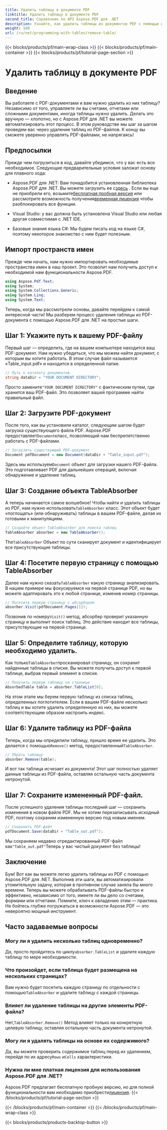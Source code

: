 ```yaml
---
title: Удалить таблицу в документе PDF
linktitle: Удалить таблицу в документе PDF
second_title: Справочник по API Aspose.PDF для .NET
description: Узнайте, как удалить таблицы из документов PDF с помощью Aspose.PDF для .NET с пошаговым руководством. Упростите манипуляции с PDF с помощью этого простого руководства.
weight: 160
url: /ru/net/programming-with-tables/remove-table/
---
```


{{< blocks/products/pf/main-wrap-class >}}
{{< blocks/products/pf/main-container >}}
{{< blocks/products/pf/tutorial-page-section >}}

# Удалить таблицу в документе PDF

## Введение

Вы работаете с PDF-документами и вам нужно удалить из них таблицу? Независимо от того, управляете ли вы счетами, отчетами или сложными документами, иногда таблицы нужно удалить. Делать это вручную — хлопотно, но с Aspose.PDF для .NET вы можете автоматизировать этот процесс. В этом руководстве мы шаг за шагом проведем вас через удаление таблиц из PDF-файлов. К концу вы сможете уверенно управлять PDF-файлами, не напрягаясь!

## Предпосылки

Прежде чем погрузиться в код, давайте убедимся, что у вас есть все необходимое. Следующие предварительные условия заложат основу для плавного хода:

-  Aspose.PDF для .NET: Вам понадобится установленная библиотека Aspose.PDF для .NET. Вы можете загрузить ее с[здесь](https://releases.aspose.com/pdf/net/) . Если вы еще не приобрели его, возьмите[бесплатная пробная версия](https://releases.aspose.com/) или рассмотрите возможность получения[временная лицензия](https://purchase.aspose.com/temporary-license/) чтобы разблокировать все функции.
  
- Visual Studio: у вас должна быть установлена Visual Studio или любая другая совместимая с .NET IDE.
  
- Базовые знания языка C#: Мы будем писать код на языке C#, поэтому некоторое знакомство с ним будет полезным.

## Импорт пространств имен

Прежде чем начать, нам нужно импортировать необходимые пространства имен в наш проект. Это позволит нам получить доступ к необходимой нам функциональности Aspose.PDF.

```csharp
using Aspose.Pdf.Text;
using System;
using System.Collections.Generic;
using System.Linq;
using System.Text;
```

Теперь, когда мы рассмотрели основы, давайте перейдем к самой интересной части! Мы разберем процесс удаления таблицы из PDF-документа с помощью Aspose.PDF для .NET на простые шаги.

## Шаг 1: Укажите путь к вашему PDF-файлу

Первый шаг — определить, где на вашем компьютере находится ваш PDF-документ. Нам нужно убедиться, что мы можем найти документ, с которым вы хотите работать. В этом случае файл называется «Table_input.pdf» и находится в определенной папке.

```csharp
// Путь к каталогу документов.
string dataDir = "YOUR DOCUMENT DIRECTORY";
```

 Просто замените`"YOUR DOCUMENT DIRECTORY"` с фактическим путем, где хранится ваш PDF-файл. Это позволяет вашей программе найти правильный файл.

## Шаг 2: Загрузите PDF-документ

 После того, как вы установили каталог, следующим шагом будет загрузка существующего файла PDF. Aspose.PDF предоставляет`Document`класс, позволяющий нам беспрепятственно работать с PDF-файлами.

```csharp
// Загрузить существующий PDF-документ
Document pdfDocument = new Document(dataDir + "Table_input.pdf");
```

 Здесь мы используем`Document` объект для загрузки нашего PDF-файла. Это подготавливает PDF для дальнейших операций, включая обнаружение и удаление таблиц.

## Шаг 3: Создание объекта TableAbsorber

 А теперь начинается самое волшебное! Чтобы найти и удалить таблицы из PDF, нам нужно использовать`TableAbsorber` класс. Этот объект будет «поглощать» (или обнаруживать) таблицы в вашем PDF-файле, делая их готовыми к манипуляциям.

```csharp
// Создайте объект TableAbsorber для поиска таблиц
TableAbsorber absorber = new TableAbsorber();
```

 The`TableAbsorber` Объект по сути сканирует документ и идентифицирует все присутствующие таблицы.

## Шаг 4: Посетите первую страницу с помощью TableAbsorber

 Далее нам нужно сказать`TableAbsorber` какую страницу анализировать. В нашем примере мы фокусируемся на первой странице PDF, но вы можете адаптировать это к любой странице, изменив номер страницы.

```csharp
// Посетите первую страницу с абсорбером
absorber.Visit(pdfDocument.Pages[1]);
```

 Позвонив по номеру`Visit()` метод, абсорбер проверит указанную страницу и выполнит поиск таблиц. Это действие находит все таблицы, присутствующие на первой странице.

## Шаг 5: Определите таблицу, которую необходимо удалить.

 Как только`TableAbsorber`просканировал страницу, он сохранит найденные таблицы в списке. Вы можете получить доступ к первой таблице, выбрав первый элемент в списке.

```csharp
// Получить первую таблицу на странице
AbsorbedTable table = absorber.TableList[0];
```

На этом этапе мы берем первую таблицу из списка таблиц, определенных поглотителем. Если в вашем PDF-файле несколько таблиц и вы хотите удалить определенную из них, вы можете соответствующим образом настроить индекс.

## Шаг 6: Удалите таблицу из PDF-файла

 Теперь, когда мы определили таблицу, пришло время ее удалить. Это делается с помощью`Remove()` метод, предоставленный`TableAbsorber`.

```csharp
// Убрать таблицу
absorber.Remove(table);
```

И вот так таблица исчезает из документа! Этот шаг полностью удаляет данные таблицы из PDF-файла, оставляя остальную часть документа нетронутой.

## Шаг 7: Сохраните измененный PDF-файл.

После успешного удаления таблицы последний шаг — сохранить изменения в новом файле PDF. Мы не хотим перезаписывать исходный PDF, поэтому сохраним измененную версию под новым именем.

```csharp
// Сохранить PDF-файл
pdfDocument.Save(dataDir + "Table_out.pdf");
```

 Мы сохраняем недавно отредактированный PDF-файл как`"Table_out.pdf"`Теперь у вас чистый документ без таблицы!

## Заключение

Бум! Вот как вы можете легко удалить таблицы из PDF с помощью Aspose.PDF для .NET. Выполнив эти шаги, вы автоматизировали утомительную задачу, которая в противном случае заняла бы много времени. Теперь вы можете обрабатывать PDF-файлы быстро и эффективно, независимо от того, имеете ли вы дело со счетами, формами или отчетами. Помните, ключ к овладению этим — практика. Не бойтесь глубже погружаться в возможности Aspose.PDF — это невероятно мощный инструмент.

## Часто задаваемые вопросы

### Могу ли я удалить несколько таблиц одновременно?  
 Да, просто пройдитесь по циклу`absorber.TableList` и удалите каждую таблицу по мере необходимости.

### Что произойдет, если таблица будет размещена на нескольких страницах?  
 Вам нужно будет посетить каждую страницу по отдельности с помощью`TableAbsorber` и удалите таблицу с каждой страницы.

### Влияет ли удаление таблицы на другие элементы PDF-файла?  
 Нет,`TableAbsorber.Remove()` Метод влияет только на конкретную целевую таблицу, оставляя остальную часть документа нетронутой.

### Могу ли я удалять таблицы на основе их содержимого?  
 Да, вы можете проверить содержимое таблиц перед их удалением, перейдя по их адресу`Rows` и`Cells` характеристики.

### Нужна ли мне платная лицензия для использования Aspose.PDF для .NET?  
 Aspose.PDF предлагает бесплатную пробную версию, но для полной функциональности вам необходимо приобрести[лицензия](https://purchase.aspose.com/buy).
{{< /blocks/products/pf/tutorial-page-section >}}

{{< /blocks/products/pf/main-container >}}
{{< /blocks/products/pf/main-wrap-class >}}

{{< blocks/products/products-backtop-button >}}
